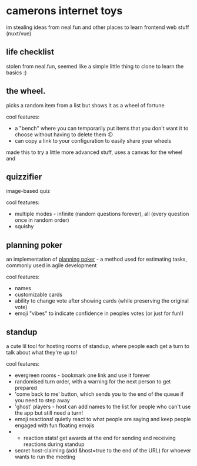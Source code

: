 # camerons internet toys

im stealing ideas from neal.fun and other places to learn frontend web stuff (nuxt/vue)

## life checklist

stolen from neal.fun, seemed like a simple little thing to clone to learn the basics :)

## the wheel.

picks a random item from a list but shows it as a wheel of fortune

cool features:

- a "bench" where you can temporarily put items that you don't want it to choose without having to delete them :D
- can copy a link to your configuration to easily share your wheels

made this to try a little more advanced stuff, uses a canvas for the wheel and

## quizzifier

image-based quiz

cool features:

- multiple modes - infinite (random questions forever), all (every question once in random order)
- squishy

## planning poker

an implementation of [planning poker](https://en.wikipedia.org/wiki/Planning_poker) - a method used for estimating tasks, commonly used in agile development

cool features:

- names
- customizable cards
- ability to change vote after showing cards (while preserving the original vote)
- emoji "vibes" to indicate confidence in peoples votes (or just for fun!)

## standup

a cute lil tool for hosting rooms of standup, where people each get a turn to talk about what they're up to!

cool features:

- evergreen rooms - bookmark one link and use it forever
- randomised turn order, with a warning for the next person to get prepared
- 'come back to me' button, which sends you to the end of the queue if you need to step away
- 'ghost' players - host can add names to the list for people who can't use the app but still need a turn!
- emoji reactions! quietly react to what people are saying and keep people engaged with fun floating emojis
- - reaction stats! get awards at the end for sending and receiving reactions during standup
- secret host-claiming (add &host=true to the end of the URL) for whoever wants to run the meeting
